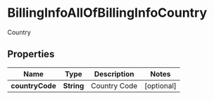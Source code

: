 

# BillingInfoAllOfBillingInfoCountry

Country
## Properties

Name | Type | Description | Notes
------------ | ------------- | ------------- | -------------
**countryCode** | **String** | Country Code |  [optional]



